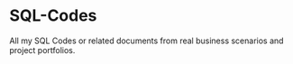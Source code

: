 # SQL-Codes
All my SQL Codes or related documents from real business scenarios and project portfolios.
